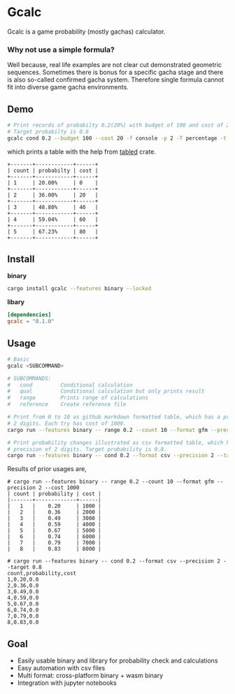 # Gcalc

Gcalc is a game probability (mostly gachas) calculator.

### Why not use a simple formula?

Well because, real life examples are not clear cut demonstrated geometric
sequences. Sometimes there is bonus for a specific gacha stage and there is
also so-called confirmed gacha system. Therefore single formula cannot fit into
diverse game gacha environments.

## Demo

```bash
# Print records of probabilty 0.2(20%) with budget of 100 and cost of 20 for each iteration.
# Target probabilty is 0.6
gcalc cond 0.2 --budget 100 --cost 20 -f console -p 2 -T percentage -t 0.6
```
which prints a table with the help from
[tabled](https://crates.io/crates/tabled) crate.
```
+-------+------------+------+
| count | probabilty | cost |
+-------+------------+------+
| 1     | 20.00%     | 0    |
+-------+------------+------+
| 2     | 36.00%     | 20   |
+-------+------------+------+
| 3     | 48.80%     | 40   |
+-------+------------+------+
| 4     | 59.04%     | 60   |
+-------+------------+------+
| 5     | 67.23%     | 80   |
+-------+------------+------+

```

## Install

**binary**
```bash
cargo install gcalc --features binary --locked
```

**libary**
```toml
[dependencies]
gcalc = "0.1.0"
```

## Usage

```bash
# Basic
gcalc <SUBCOMMAND>

# SUBCOMMANDS:
#   cond         Conditional calculation
#   qual         Conditional calculation but only prints result
#   range        Prints range of calculations
#   reference    Create reference file

# Print from 0 to 10 as github markdown formatted table, which has a precision of
# 2 digits. Each try has cost of 1000.
cargo run --features binary -- range 0.2 --count 10 --format gfm --precision 2 --cost 1000

# Print probability changes illustrated as csv formatted table, which has a
# precision of 2 digits. Target probability is 0.8.
cargo run --features binary -- cond 0.2 --format csv --precision 2 --target 0.8
```

Results of prior usages are,
```
# cargo run --features binary -- range 0.2 --count 10 --format gfm --precision 2 --cost 1000
| count | probability | cost |
|-------+-------------+------|
|   1   |    0.20     | 1000 |
|   2   |    0.36     | 2000 |
|   3   |    0.49     | 3000 |
|   4   |    0.59     | 4000 |
|   5   |    0.67     | 5000 |
|   6   |    0.74     | 6000 |
|   7   |    0.79     | 7000 |
|   8   |    0.83     | 8000 |

# cargo run --features binary -- cond 0.2 --format csv --precision 2 --target 0.8
count,probability,cost
1,0.20,0.0
2,0.36,0.0
3,0.49,0.0
4,0.59,0.0
5,0.67,0.0
6,0.74,0.0
7,0.79,0.0
8,0.83,0.0
```

## Goal

- Easily usable binary and library for probability check and calculations
- Easy automation with csv files
- Multi format: cross-platform binary + wasm binary
- Integration with jupyter notebooks
